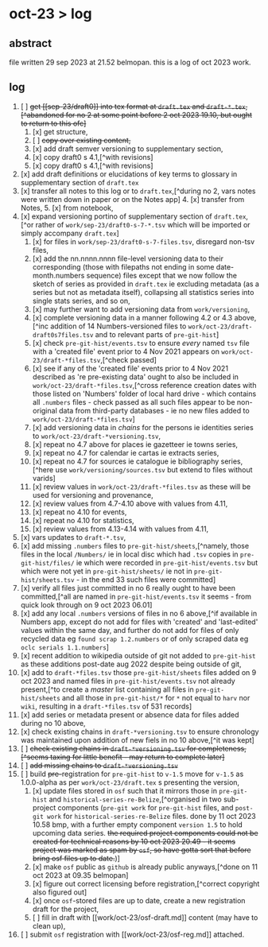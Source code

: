 # oct-23 > log

## abstract

file written 29 sep 2023 at 21.52 belmopan. this is a log of oct 2023 work.

## log

1. [ ] ~~get [[sep-23/draft0]] into tex format at `draft.tex` and `draft-*.tex`,[^abandoned for no 2 at some point before 2 oct 2023 19.10, but ought to return to this ofc]~~
    1. [x] get structure,
    2. [ ] ~~copy over existing content,~~
    3. [x] add draft semver versioning to supplementary section,
    4. [x] copy draft0 s 4.1,[^with revisions]
    5. [x] copy draft0 s 4.1,[^with revisions]
2. [x] add draft definitions or elucidations of key terms to glossary in supplementary section of `draft.tex`
3. [x] transfer all notes to this log or to `draft.tex`,[^during no 2, vars notes were written down in paper or on the Notes app]
    4. [x] transfer from Notes,
    5. [x] from notebook,
4. [x] expand versioning portino of supplementary section of `draft.tex`,[^or rather of `work/sep-23/draft0-s-7-*.tsv` which will be imported or simply accompany `draft.tex`]
    1. [x] for files in `work/sep-23/draft0-s-7-files.tsv`, disregard non-tsv files,
    2. [x] add the nn.nnnn.nnnn file-level versioning data to their corresponding (those with filepaths not ending in some date-month.numbers sequence) files except that we now follow the sketch of series as provided in `draft.tex` ie excluding metadata (as a series but not as metadata itself), collapsing all statistics series into single stats series, and so on,
    3. [x] may further want to add versioning data from `work/versioning`,
    4. [x] complete versioning data in a manner following 4.2 or 4.3 above,[^inc addition of 14 Numbers-versioned files to `work/oct-23/draft-draft0s7files.tsv` and to relevant parts of `pre-git-hist`]
    5. [x] check `pre-git-hist/events.tsv` to ensure *every* named `tsv` file with a 'created file' event prior to 4 Nov 2021 appears on `work/oct-23/draft-*files.tsv`,[^check passed]
    6. [x] see if any of the 'created file' events prior to 4 Nov 2021 described as 're pre-existing data' ought to also be included in `work/oct-23/draft-*files.tsv`,[^cross reference creation dates with those listed on 'Numbers' folder of local hard drive - which contains all `.numbers` files - check passed as all such files appear to be non-original data from third-party databases - ie no new files added to `work/oct-23/draft-*files.tsv`]
    7. [x] add versioning data in *chains* for the persons ie identities series to `work/oct-23/draft-*versioning.tsv`,
    8. [x] repeat no 4.7 above for places ie gazetteer ie towns series,
    9. [x] repeat no 4.7 for calendar ie cartas ie extracts series,
    10. [x] repeat no 4.7 for sources ie catalogue ie bibliography series,[^here use `work/versioning/sources.tsv` but extend to files without varids]
    11. [x] review values in `work/oct-23/draft-*files.tsv` as these will be used for versioning and provenance,
    12. [x] review values from 4.7-4.10 above with values from 4.11,
    13. [x] repeat no 4.10 for events,
    14. [x] repeat no 4.10 for statistics,
    15. [x] review values from 4.13-4.14 with values from 4.11,
5. [x] vars updates to `draft-*.tsv`,
6. [x] add missing `.numbers` files to `pre-git-hist/sheets`,[^namely, those files in the local `/Numbers/` ie in local disc which had `.tsv` copies in `pre-git-hist/files/` ie which were recorded in `pre-git-hist/events.tsv` but which were not yet in `pre-git-hist/sheets/` ie not in `pre-git-hist/sheets.tsv` - in the end 33 such files were committed]
7. [x] verify all files just committed in no 6 really ought to have been committed,[^all are named in `pre-git-hist/events.tsv` it seems - from quick look through on 9 oct 2023 06.01]
8. [x] add any local `.numbers` versions of files in no 6 above,[^if available in Numbers app, except do not add for files with 'created' and 'last-edited' values within the same day, and further do not add for files of only recycled data eg `found scrap 1.2.numbers` or of only scraped data eg `oclc serials 1.1.numbers`]
9. [x] recent addition to wikipedia outside of git not added to `pre-git-hist` as these additions post-date aug 2022 despite being outside of git,
10. [x] add to `draft-*files.tsv` those `pre-git-hist/sheets` files added on 9 oct 2023 and named files in `pre-git-hist/events.tsv` not already present,[^to create a *master* list containing all files in `pre-git-hist/sheets` and all those in `pre-git-hist/*` for `*` not equal to `harv` nor `wiki`, resulting in a `draft-*files.tsv` of 531 records]
11. [x] add series  or metadata present or absence data for files added during no 10 above,
12. [x] check existing chains in `draft-*versioning.tsv` to ensure chronology was maintained upon addition of new fiels in no 10 above,[^it was kept]
13. [ ] ~~check existing chains in `draft-*versioning.tsv` for completeness,[^seems taxing for little benefit - may return to complete later]~~
14. [ ] ~~add missing chains to `draft-*versioning.tsv`~~
15. [ ] build ~~pre-~~registration for `pre-git-hist` to `v-1.5` move for `v-1.5` as 1.0.0-alpha as per `work/oct-23/draft.tex` s presenting the version,
    1. [x] update files stored in `osf` such that it mirrors those in `pre-git-hist` and `historical-series-re-Belize`,[^organised in two sub-project components (`pre-git work` for `pre-git-hist` files, and `post-git work` for `historical-series-re-Belize` files. done by 11 oct 2023 10.58 bmp, with a further empty component `version 1.5` to hold upcoming data series. ~~the required project components could not be created for technical reasons by 10 oct 2023 20.49 - it seems project was marked as spam by `osf`, so have gotta sort that before bring osf files up to date.~~)]
    2. [x] make `osf` public as `github` is already public anyways,[^done on 11 oct 2023 at 09.35 belmopan]
    3. [x] figure out correct licensing before registration,[^correct copyright also figured out]
    4. [x] once `osf`-stored files are up to date, create a new registration draft for the project,
    5. [ ] fill in draft with [[work/oct-23/osf-draft.md]] content (may have to clean up),
16. [ ] submit `osf` registration with [[work/oct-23/osf-reg.md]] attached.
